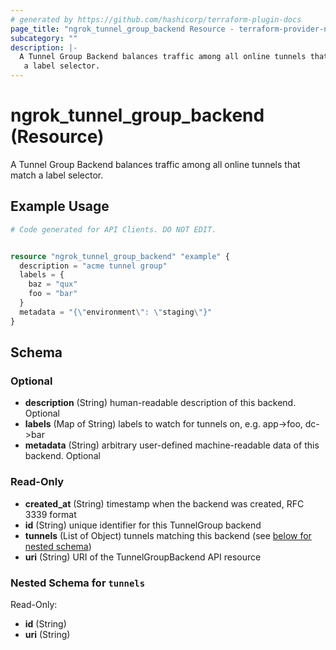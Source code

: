 ```yaml
---
# generated by https://github.com/hashicorp/terraform-plugin-docs
page_title: "ngrok_tunnel_group_backend Resource - terraform-provider-ngrok"
subcategory: ""
description: |-
  A Tunnel Group Backend balances traffic among all online tunnels that match
   a label selector.
---
```


# ngrok_tunnel_group_backend (Resource)

A Tunnel Group Backend balances traffic among all online tunnels that match
 a label selector.

## Example Usage

```terraform
# Code generated for API Clients. DO NOT EDIT.


resource "ngrok_tunnel_group_backend" "example" {
  description = "acme tunnel group"
  labels = {
    baz = "qux"
    foo = "bar"
  }
  metadata = "{\"environment\": \"staging\"}"
}
```

<!-- schema generated by tfplugindocs -->
## Schema

### Optional

- **description** (String) human-readable description of this backend. Optional
- **labels** (Map of String) labels to watch for tunnels on, e.g. app->foo, dc->bar
- **metadata** (String) arbitrary user-defined machine-readable data of this backend. Optional

### Read-Only

- **created_at** (String) timestamp when the backend was created, RFC 3339 format
- **id** (String) unique identifier for this TunnelGroup backend
- **tunnels** (List of Object) tunnels matching this backend (see [below for nested schema](#nestedatt--tunnels))
- **uri** (String) URI of the TunnelGroupBackend API resource

<a id="nestedatt--tunnels"></a>
### Nested Schema for `tunnels`

Read-Only:

- **id** (String)
- **uri** (String)


